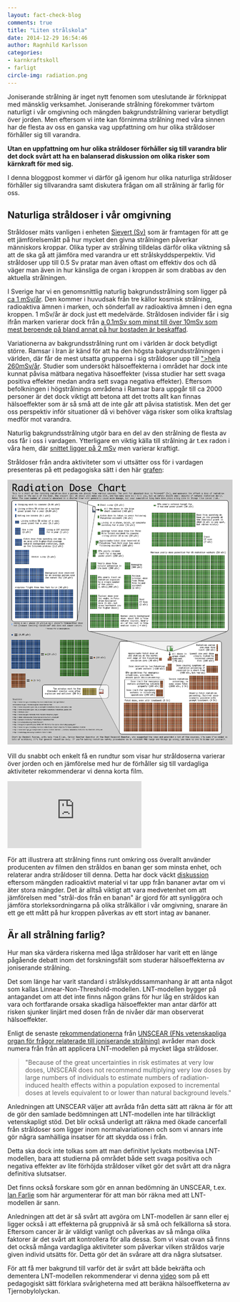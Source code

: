 ```yaml
---
layout: fact-check-blog
comments: true
title: "Liten strålskola"
date: 2014-12-29 16:54:46
author: Ragnhild Karlsson
categories:
- karnkraftskoll
- farligt
circle-img: radiation.png
---
```


Joniserande strålning är inget nytt fenomen som uteslutande är förknippat med mänsklig verksamhet. Joniserande strålning förekommer tvärtom naturligt i vår omgivning och mängden bakgrundstrålning varierar betydligt över jorden. Men eftersom vi inte kan förnimma strålning med våra sinnen har de flesta av oss en ganska vag uppfattning om hur olika stråldoser förhåller sig till varandra. 

<b>Utan en uppfattning om hur olika stråldoser förhåller sig till varandra blir det dock svårt att ha en balanserad diskussion om olika risker som kärnkraft för med sig.</b> 

I denna bloggpost kommer vi därför gå igenom hur olika naturliga stråldoser förhåller sig tillvarandra samt diskutera frågan om all strålning är farlig för oss.

<h2>Naturliga stråldoser i vår omgivning</h2>
Stråldoser mäts vanligen i enheten <a href="https://sv.wikipedia.org/wiki/Sievert">Sievert (Sv)</a> som är framtagen för att ge ett jämförelsemått på hur mycket den givna strålningen påverkar människors kroppar. Olika typer av strålning tilldelas därför olika viktning så att de ska gå att jämföra med varandra ur ett strålskyddsperpektiv. Vid stråldoser upp till 0.5 Sv pratar man även oftast om effektiv dos och då väger man även in hur känsliga de organ i kroppen är som drabbas av den aktuella strålningen. 

<span class="flag-icon flag-icon-se fa-3x chapter-icon"></span>I Sverige har vi en genomsnittlig naturlig bakgrundsstrålning som ligger på <a href="https://sv.wikipedia.org/wiki/Bakgrundsstr%C3%A5lning">ca 1 mSv/år</a>. Den kommer i huvudsak från tre källor kosmisk strålning, radioaktiva ämnen i marken, och sönderfall av radioaktiva ämnen i den egna kroppen.
1 mSv/år är dock just ett medelvärde. Stråldosen individer får i sig ifrån marken varierar dock från <a href="http://www.analys.se/lankar/Bakgrunder/2008/Bakgrund_1_2008.pdf">a 0.1mSv som minst till över 10mSv som mest beroende på bland annat på hur bostaden är beskaffad</a>.

<i class="fa fa-globe  fa-5x chapter-icon " style="color:green"></i>Variationerna av bakgrundsstrålning runt om i världen är dock betydligt större. Ramsar i Iran är känd för att ha den högsta bakgrundsstrålningen i världen, där får de mest utsatta grupperna i sig stråldoser upp till <a href="http://www.ncbi.nlm.nih.gov/pubmed/11769138">">hela 260mSv/år</a>. Studier som undersökt hälsoeffekterna i området har dock inte kunnat påvisa mätbara negativa häsoeffekter (vissa studier har sett svaga positiva effekter medan andra sett svaga negativa effekter). Eftersom befolkningen i högstrålnings områdena i Ramsar bara uppgår till ca 2000 personer är det dock viktigt att betona att det trotts allt kan finnas hälsoeffekter som är så små att de inte går att påvisa statistisk. Men det ger oss perspektiv inför situationer då vi behöver väga risker som olika kraftslag medför mot varandra. 

Naturlig bakgrundsstrålning utgör bara en del av den strålning de flesta av oss får i oss i vardagen. Ytterligare en viktig källa till strålning är t.ex radon i våra hem, där <a href="https://sv.wikipedia.org/wiki/Bakgrundsstr%C3%A5lning">snittet ligger på 2 mSv</a> men varierar kraftigt.

Stråldoser från andra aktiviteter som vi uttsätter oss för i vardagen presenteras på ett pedagogiska sätt i den här <a href="https://xkcd.com/radiation/">grafen</a>:

<img class="img-responsive blog-img" src="/assets/img/fact-check/radiation-xkcd.png">

Vill du snabbt och enkelt få en rundtur som visar hur stråldoserna varierar över jorden och en jämförelse med hur de förhåller sig till vardagliga aktiviteter rekommenderar vi denna korta film. 

<iframe src="https://www.youtube.com/embed/TRL7o2kPqw0" frameborder="0" allowfullscreen></iframe>

För att illustrera att strålning finns runt omkring oss överallt använder producenten av filmen den stråldos en banan ger som minsta enhet, och relaterar andra stråldoser till denna. Detta har dock väckt <a href="https://en.wikipedia.org/wiki/Banana_equivalent_dose">diskussion</a> eftersom mängden radioaktivt material vi tar upp från bananer avtar om vi äter stora mängder. Det är alltså viktigt att vara medvetenhet om att jämförelsen med "strål-dos från en banan" är gjord för att synliggöra och jämföra storleksordningarna på olika strålkällor i vår omgivning, snarare än ett ge ett mått på hur kroppen påverkas av ett stort intag av bananer.

<h2>Är all strålning farlig?</h2>

Hur man ska värdera riskerna med låga stråldoser har varit ett en länge pågående debatt inom det forskningsfält som studerar hälsoeffekterna av joniserande strålning.

Det som länge har varit standard i strålskyddssammanhang är att anta något som kallas Linnear-Non-Threshold-modellen.  LNT-modellen bygger på antagandet om att det inte finns någon gräns för hur låg en stråldos kan vara och fortfarande orsaka skadliga hälsoeffekter man antar därför att risken sjunker linjärt med dosen från de nivåer där man observerat hälsoeffekter.

Enligt de senaste <a href="/assets/files/UNSCEAR_low_doses_radiation_speech_weiss.pdf">rekommendationerna</a> från <a href="http://www.unscear.org/unscear/en/publications.html">UNSCEAR (FNs vetenskapliga organ för frågor relaterade till joniserande strålning)</a> avråder man dock numera från från att applicera LNT-modellen på mycket låga stråldoser. 

<blockquote>"Because of the great uncertainties in risk estimates at very low doses, UNSCEAR does not recommend multiplying very low doses by large numbers of individuals to estimate numbers of radiation-induced health effects within a population exposed to incremental doses at levels equivalent to or lower than natural background levels."</blockquote>

Anledningen att UNSCEAR väljer att avråda från detta sätt att räkna är för att de gör den samlade bedömningen att LNT-modellen inte har tillräckligt vetenskapligt stöd. Det blir också underligt att räkna med ökade cancerfall från stråldoser som ligger inom normalvariationen och som vi annars inte gör några samhälliga insatser för att skydda oss i från. 

Detta ska dock inte tolkas som att man definitivt lyckats motbevisa LNT-modellen, bara att studierna på området både sett svaga positiva och negativa effekter av lite förhöjda stråldoser vilket gör det svårt att dra några definitiva slutsatser. 

Det finns också forskare som gör en annan bedömning än UNSCEAR, t.ex. <a href="http://www.ianfairlie.org/news/unscear-attempt-to-limit-collective-dose-assessments-from-fukushimas-fallout/">Ian Farlie</a> som här argumenterar för att man bör räkna med att LNT-modellen är sann. 

Anledningen att det är så svårt att avgöra om LNT-modellen är sann eller ej ligger också i att effekterna på gruppnivå är så små och felkällorna så stora. Eftersom cancer är är väldigt vanligt och påverkas av så många olika faktorer är det svårt att kontrollera för alla dessa. Som vi visat ovan så finns det också många vardagliga aktiviteter som påverkar vilken stråldos varje given individ utsätts för. Detta gör det än svårare att dra några slutsatser. 

För att få mer bakgrund till varför det är svårt att både bekräfta och dementera LNT-modellen rekommenderar vi denna <a href="https://www.youtube.com/watch?v=TpC_cPlx16g">video</a> som på ett pedagogiskt sätt förklara svårigheterna med att beräkna hälsoeffketerna av Tjernobylolyckan.
